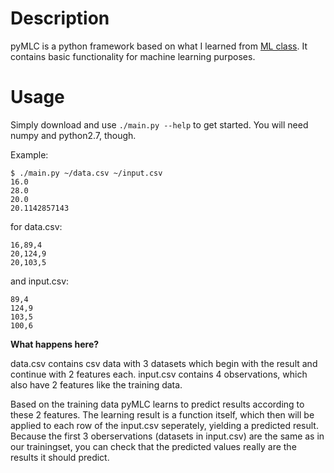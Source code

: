 Description
===========

pyMLC is a python framework based on what I learned from [ML class](http://www.ml-class.com). It contains basic functionality for machine learning purposes.

Usage
============

Simply download and use `./main.py --help` to get started.
You will need numpy and python2.7, though.

Example:

    $ ./main.py ~/data.csv ~/input.csv
    16.0
    28.0
    20.0
    20.1142857143

for data.csv:

    16,89,4
    20,124,9
    20,103,5

and input.csv:

    89,4
    124,9
    103,5
    100,6

__What happens here?__

data.csv contains csv data with 3 datasets which begin with the result and continue with 2 features each.
input.csv contains 4 observations, which also have 2 features like the training data.

Based on the training data pyMLC learns to predict results according to these 2 features. The learning result is a function itself, which then will be applied to each row of the input.csv seperately, yielding a predicted result.
Because the first 3 oberservations (datasets in input.csv) are the same as in our trainingset, you can check that the predicted values really are the results it should predict.
